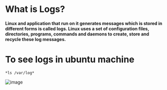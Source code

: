 # What is Logs?
#### Linux and application that run on it generates messages which is stored in different forms is called logs. Linux uses a set of configuration files, directories, programs, commands and daemons to create, store and recycle these log messages. 

# To see logs in ubuntu machine
````
*ls /var/log*

````
![image](https://github.com/user-attachments/assets/4601e36d-31ae-419d-83fb-cd8e92d051fa)

